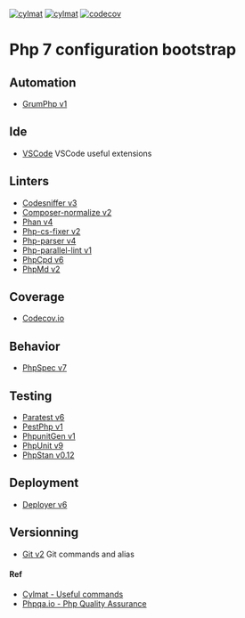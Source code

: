 [![cylmat](https://github.com/cylmat/phpconfig/actions/workflows/build.yml/badge.svg)](https://github.com/cylmat/phpconfig/actions/workflows/main.yml)
[![cylmat](https://circleci.com/gh/cylmat/phpconfig.svg?style=shield)](https://circleci.com/gh/cylmat/phpconfig)
[![codecov](https://codecov.io/gh/cylmat/phpconfig/branch/main/graph/badge.svg?token=H8N2JE4E7J)](https://codecov.io/gh/cylmat/phpconfig)

# Php 7 configuration bootstrap

## Automation
* [GrumPhp v1](https://github.com/phpro/grumphp)

## Ide
* [VSCode](code.visualstudio.com) VSCode useful extensions

## Linters
* [Codesniffer v3](https://github.com/squizlabs/PHP_CodeSniffer)
* [Composer-normalize v2](https://github.com/ergebnis/composer-normalize)
* [Phan v4](https://github.com/phan/phan/wiki)
* [Php-cs-fixer v2](https://cs.symfony.com/)
* [Php-parser v4](https://github.com/nikic/PHP-Parser)
* [Php-parallel-lint v1](https://github.com/php-parallel-lint/PHP-Parallel-Lint)
* [PhpCpd v6](https://github.com/sebastianbergmann/phpcpd)
* [PhpMd v2](https://phpmd.org/)

## Coverage
* [Codecov.io](https://codecov.io/)

## Behavior
* [PhpSpec v7](http://www.phpspec.net)

## Testing
* [Paratest v6](https://github.com/paratestphp/paratest)
* [PestPhp v1](https://pestphp.com/)
* [PhpunitGen v1](https://phpunitgen.io/)
* [PhpUnit v9](https://phpunit.de/)
* [PhpStan v0.12](https://phpstan.org/)

## Deployment
* [Deployer v6](https://deployer.org)

## Versionning
* [Git v2](http://git-scm.com) Git commands and alias

#### Ref
* [Cylmat - Useful commands](https://github.com/cylmat/useful)  
* [Phpqa.io - Php Quality Assurance](https://phpqa.io/)
